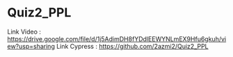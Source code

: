 # Quiz2_PPL
Link Video : https://drive.google.com/file/d/1j5AdimDH8fYDdlEEWYNLmEX9Hfu6gkuh/view?usp=sharing
Link Cypress : https://github.com/2azmi2/Quiz2_PPL

